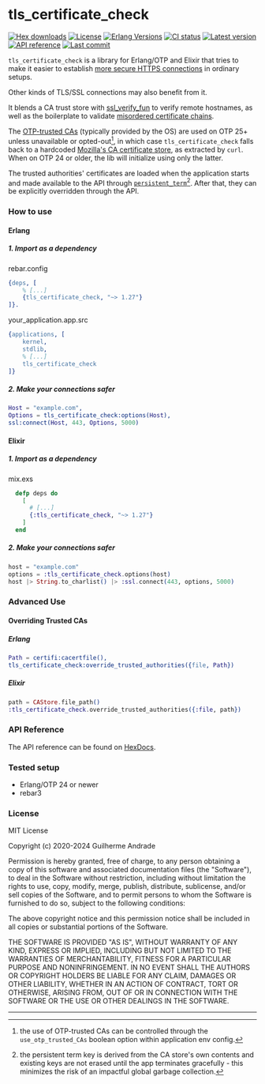 # tls\_certificate\_check

[![Hex downloads](https://img.shields.io/hexpm/dt/tls_certificate_check.svg)](https://hex.pm/packages/tls_certificate_check)
[![License](https://img.shields.io/hexpm/l/tls_certificate_check.svg)](https://github.com/g-andrade/tls_certificate_check/blob/master/LICENSE)
[![Erlang Versions](https://img.shields.io/badge/Erlang%2FOTP-24%20to%2027-blue)](https://www.erlang.org)
[![CI status](https://github.com/g-andrade/tls_certificate_check/actions/workflows/ci.yml/badge.svg)](https://github.com/g-andrade/tls_certificate_check/actions/workflows/ci.yml)
[![Latest version](https://img.shields.io/hexpm/v/tls_certificate_check.svg?style=flat)](https://hex.pm/packages/tls_certificate_check)
[![API reference](https://img.shields.io/badge/hex-docs-lightgreen.svg)](https://hexdocs.pm/tls_certificate_check/)
[![Last commit](https://img.shields.io/github/last-commit/g-andrade/tls_certificate_check.svg)](https://github.com/g-andrade/tls_certificate_check/commits/master)

`tls_certificate_check` is a library for Erlang/OTP and Elixir that
tries to make it easier to establish [more secure HTTPS
connections](https://wiki.mozilla.org/index.php?title=CA/IncludedCertificates&redirect=no)
in ordinary setups.

Other kinds of TLS/SSL connections may also benefit from it.

It blends a CA trust store with
[ssl\_verify\_fun](https://github.com/deadtrickster/ssl_verify_fun.erl)
to verify remote hostnames,
as well as the boilerplate to validate [misordered
certificate chains](https://github.com/elixir-mint/mint/issues/95).

The
[OTP-trusted CAs](https://www.erlang.org/doc/man/public_key.html#cacerts_get-0)
(typically provided by the OS) are used on OTP 25+ unless unavailable or opted-out[^1],
in which case `tls_certificate_check` falls back to a hardcoded [Mozilla's CA certificate
store](https://curl.se/docs/caextract.html), as extracted by `curl`.
When on OTP 24 or older, the lib will initialize using only the latter.

The trusted authorities' certificates are loaded when the application
starts and made available to the API through
[`persistent_term`](https://erlang.org/doc/man/persistent_term.html)[^2]. After that, they can
be explicitly overridden through the API.

### How to use

#### Erlang

##### 1\. Import as a dependency

rebar.config

``` erlang
{deps, [
    % [...]
    {tls_certificate_check, "~> 1.27"}
]}.
```

your\_application.app.src

``` erlang
{applications, [
    kernel,
    stdlib,
    % [...]
    tls_certificate_check
]}
```

##### 2\. Make your connections safer

``` erlang
Host = "example.com",
Options = tls_certificate_check:options(Host),
ssl:connect(Host, 443, Options, 5000)
```

#### Elixir

##### 1\. Import as a dependency

mix.exs

``` elixir
  defp deps do
    [
      # [...]
      {:tls_certificate_check, "~> 1.27"}
    ]
  end
```

##### 2\. Make your connections safer

``` elixir
host = "example.com"
options = :tls_certificate_check.options(host)
host |> String.to_charlist() |> :ssl.connect(443, options, 5000)
```

### Advanced Use

#### Overriding Trusted CAs

##### Erlang

```erlang
Path = certifi:cacertfile(),
tls_certificate_check:override_trusted_authorities({file, Path})
```

##### Elixir

```elixir
path = CAStore.file_path()
:tls_certificate_check.override_trusted_authorities({:file, path})
```

### API Reference

The API reference can be found on
[HexDocs](https://hexdocs.pm/tls_certificate_check/).

### Tested setup

  - Erlang/OTP 24 or newer
  - rebar3

### License

MIT License

Copyright (c) 2020-2024 Guilherme Andrade

Permission is hereby granted, free of charge, to any person obtaining a
copy of this software and associated documentation files (the
"Software"), to deal in the Software without restriction, including
without limitation the rights to use, copy, modify, merge, publish,
distribute, sublicense, and/or sell copies of the Software, and to
permit persons to whom the Software is furnished to do so, subject to
the following conditions:

The above copyright notice and this permission notice shall be included
in all copies or substantial portions of the Software.

THE SOFTWARE IS PROVIDED "AS IS", WITHOUT WARRANTY OF ANY KIND, EXPRESS
OR IMPLIED, INCLUDING BUT NOT LIMITED TO THE WARRANTIES OF
MERCHANTABILITY, FITNESS FOR A PARTICULAR PURPOSE AND NONINFRINGEMENT.
IN NO EVENT SHALL THE AUTHORS OR COPYRIGHT HOLDERS BE LIABLE FOR ANY
CLAIM, DAMAGES OR OTHER LIABILITY, WHETHER IN AN ACTION OF CONTRACT,
TORT OR OTHERWISE, ARISING FROM, OUT OF OR IN CONNECTION WITH THE
SOFTWARE OR THE USE OR OTHER DEALINGS IN THE SOFTWARE.

---

[^1]: the use of OTP-trusted CAs can be controlled through the `use_otp_trusted_CAs` boolean
option within application env config.

[^2]: the persistent term key is derived from the CA store's own contents and existing keys
are not erased until the app terminates gracefully - this minimizes the risk of an impactful
global garbage collection.
